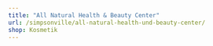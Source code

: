 ```yaml
---
title: "All Natural Health & Beauty Center"
url: /simpsonville/all-natural-health-und-beauty-center/
shop: Kosmetik
---
```

